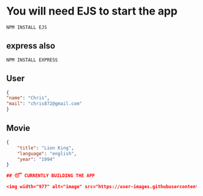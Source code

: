 
# You will need EJS to start the app

```
NPM INSTALL EJS

```
## express also
``` NPM INSTALL EXPRESS ```

## User

```Json
{
"name": "Chris",
"mail": "chris872@gmail.com"
}
```

## Movie

```Json
{
    "title": "Lion King",
    "language": "english",
    "year": "1994"
}

## 😴 CURRENTLY BUILDING THE APP

<img width="977" alt="image" src="https://user-images.githubusercontent.com/98028687/224133408-8d542939-e401-46ac-9465-3e7899818560.png">
